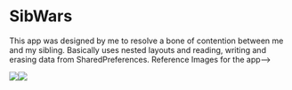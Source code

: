 # SibWars
This app was designed by me to resolve a bone of contention between me and my sibling. Basically uses nested layouts 
and reading, writing and erasing data from SharedPreferences.
Reference Images for the app-->


<img src="https://user-images.githubusercontent.com/53987325/63689715-5b72ad80-c828-11e9-89d1-82bf3df0ba66.jpg"><img src="https://user-images.githubusercontent.com/53987325/63689722-5e6d9e00-c828-11e9-8b4c-f048f36a5aac.png">
